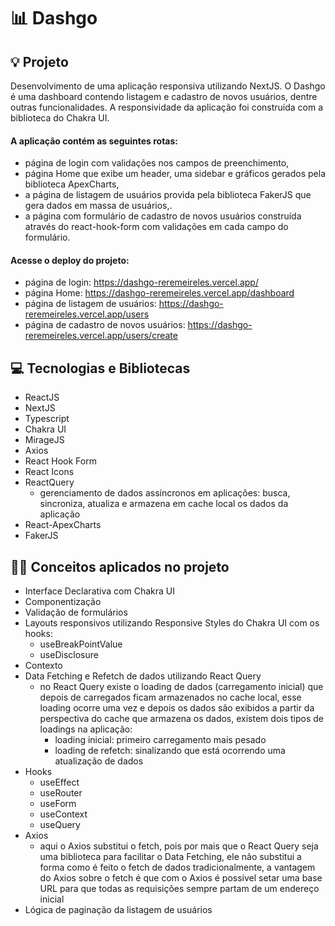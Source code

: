 # 📊 Dashgo

## 💡 Projeto

Desenvolvimento de uma aplicação responsiva utilizando NextJS. O Dashgo é uma dashboard contendo listagem e cadastro de novos usuários, dentre outras funcionalidades. A responsividade da aplicação foi construída com a biblioteca do Chakra UI.

#### A aplicação contém as seguintes rotas:

  - página de login com validações nos campos de preenchimento,
  - página Home que exibe um header, uma sidebar e gráficos gerados pela biblioteca ApexCharts,
  - a página de listagem de usuários provida pela biblioteca FakerJS que gera dados em massa de usuários,.
  - a página com formulário de cadastro de novos usuários construída através do react-hook-form com validações em cada campo do formulário.
  
#### Acesse o deploy do projeto:

- página de login: https://dashgo-reremeireles.vercel.app/
- página Home: https://dashgo-reremeireles.vercel.app/dashboard
- página de listagem de usuários: https://dashgo-reremeireles.vercel.app/users
- página de cadastro de novos usuários: https://dashgo-reremeireles.vercel.app/users/create

## 💻 Tecnologias e Bibliotecas

- ReactJS
- NextJS
- Typescript
- Chakra UI
- MirageJS
- Axios
- React Hook Form
- React Icons
- ReactQuery
  - gerenciamento de dados assíncronos em aplicações: busca, sincroniza, atualiza e armazena em cache local os dados da aplicação
- React-ApexCharts
- FakerJS

## 👩‍💻 Conceitos aplicados no projeto

- Interface Declarativa com Chakra UI
- Componentização
- Validação de formulários
- Layouts responsivos utilizando Responsive Styles do Chakra UI com os hooks:
  - useBreakPointValue
  - useDisclosure
- Contexto 
- Data Fetching e Refetch de dados utilizando React Query 
  - no React Query existe o loading de dados (carregamento inicial) que depois de carregados ficam armazenados no cache local, esse loading ocorre uma vez e depois os dados são exibidos a partir da perspectiva do cache que armazena os dados, existem dois tipos de loadings na aplicação: 
    - loading inicial: primeiro carregamento mais pesado
    - loading de refetch: sinalizando que está ocorrendo uma atualização de dados
- Hooks
  - useEffect
  - useRouter
  - useForm
  - useContext
  - useQuery
- Axios
  - aqui o Axios substitui o fetch, pois por mais que o React Query seja uma biblioteca para facilitar o Data Fetching, ele não substitui a forma como é feito o fetch de dados tradicionalmente, a vantagem do Axios sobre o fetch é que com o Axios é possível setar uma base URL para que todas as requisições sempre partam de um endereço inicial
- Lógica de paginação da listagem de usuários
